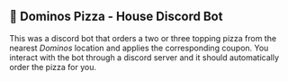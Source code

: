 ## 🍕 Dominos Pizza - House Discord Bot 
This was a discord bot that orders a two or three topping pizza from the nearest *Dominos* location and applies the corresponding coupon. 
You interact with the bot through a discord server and it should automatically order the pizza for you. 

